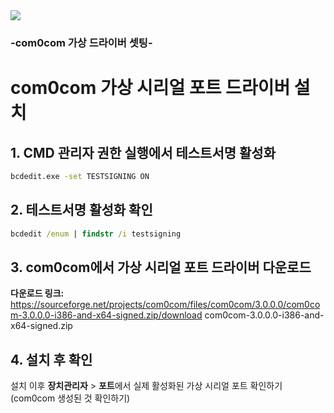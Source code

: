 
<img src="https://blog.kakaocdn.net/dn/bVtSYe/btsOuOScNl6/H30WkKIufzRTHyKq2KYk0k/img.gif">




### -com0com 가상 드라이버 셋팅-


# com0com 가상 시리얼 포트 드라이버 설치

## 1. CMD 관리자 권한 실행에서 테스트서명 활성화
```cmd
bcdedit.exe -set TESTSIGNING ON
```

## 2. 테스트서명 활성화 확인
```cmd
bcdedit /enum | findstr /i testsigning
```

## 3. com0com에서 가상 시리얼 포트 드라이버 다운로드

**다운로드 링크:**
https://sourceforge.net/projects/com0com/files/com0com/3.0.0.0/com0com-3.0.0.0-i386-and-x64-signed.zip/download
com0com-3.0.0.0-i386-and-x64-signed.zip


## 4. 설치 후 확인

설치 이후 **장치관리자** > **포트**에서 실제 활성화된 가상 시리얼 포트 확인하기
(com0com 생성된 것 확인하기)
